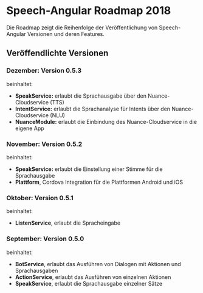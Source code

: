 # Speech-Angular Roadmap 2018

Die Roadmap zeigt die Reihenfolge der Veröffentlichung von Speech-Angular Versionen und deren Features.


## Veröffendlichte Versionen


### Dezember: Version 0.5.3

beinhaltet:

* **SpeakService:** erlaubt die Sprachausgabe über den Nuance-Cloudservice (TTS)
* **IntentService:** erlaubt die Sprachanalyse für Intents über den Nuance-Cloudservice (NLU)
* **NuanceModule:** erlaubt die Einbindung des Nuance-Cloudservice in die eigene App


### November: Version 0.5.2

beinhaltet:

* **SpeakService:** erlaubt die Einstellung einer Stimme für die Sprachausgabe
* **Plattform**, Cordova Integration für die Plattformen Android und iOS


### Oktober: Version 0.5.1

beinhaltet:

* **ListenService**, erlaubt die Spracheingabe


### September: Version 0.5.0

beinhaltet:

* **BotService**, erlaubt das Ausführen von Dialogen mit Aktionen und Sprachausgaben
* **ActionService**, erlaubt das Ausführen von einzelnen Aktionen
* **SpeakService**, erlaubt die Sprachausgabe einzelner Sätze
